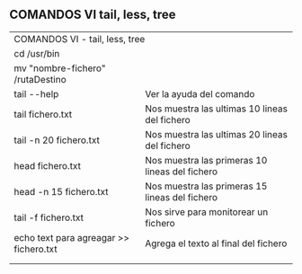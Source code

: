 ## COMANDOS VI tail, less, tree


<table>
    <tr>
        <td colspan="2">COMANDOS VI - tail, less, tree</td>
    </tr>
    <tr>
        <td colspan="2">cd /usr/bin</td>
    </tr>
    <tr>
        <td>mv "nombre-fichero" /rutaDestino</td>
        <td></td>
    </tr>
    <tr>
        <td>tail --help</td>
        <td>Ver la ayuda del comando</td>
    </tr>
    <tr>
        <td>tail fichero.txt</td>
        <td>Nos muestra las ultimas 10 lineas del fichero</td>
    </tr>
    <tr>
        <td>tail -n 20 fichero.txt</td>
        <td>Nos muestra las ultimas 20 lineas del fichero</td>
    </tr>
    <tr>
        <td>head fichero.txt</td>
        <td>Nos muestra las primeras 10 lineas del fichero</td>
    </tr>
    <tr>
        <td>head -n 15 fichero.txt</td>
        <td>Nos muestra las primeras 15 lineas del fichero</td>
    </tr>
    <tr>
        <td>tail -f fichero.txt</td>
        <td>Nos sirve para monitorear un fichero</td>
    </tr>
    <tr>
        <td>echo text para agreagar >> fichero.txt</td>
        <td>Agrega el texto al final del fichero</td>
    </tr>
    <tr>
        <td></td>
        <td></td>
    </tr>
    <tr>
        <td></td>
        <td></td>
    </tr>
</table>